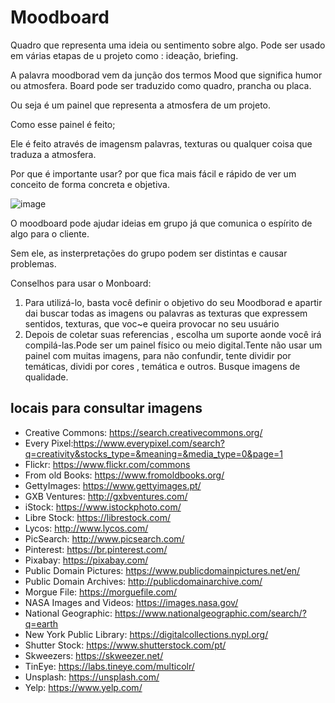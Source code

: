 # Moodboard

Quadro que representa uma ideia ou sentimento sobre algo.
Pode ser usado em várias etapas de u projeto como : ideação, briefing.

A palavra moodborad vem da junção dos termos Mood que significa humor ou atmosfera.
Board pode ser traduzido como quadro, prancha ou placa.

Ou seja é um painel que representa a atmosfera de um projeto.

Como esse painel é feito;

Ele é feito através de imagensm palavras, texturas ou qualquer coisa que traduza a atmosfera.

Por que é importante usar? por que fica mais fácil e rápido de ver um conceito de forma concreta e objetiva.

![image](https://user-images.githubusercontent.com/52088444/227028409-795d8ed4-e683-48e1-8ecf-ca7de1d47095.png)

O moodboard pode ajudar ideias em grupo já que comunica o espírito de algo para o cliente.
 
Sem ele, as insterpretações do grupo podem ser distintas e causar problemas.


 Conselhos para usar o Monboard:
 
 1. Para utilizá-lo, basta você definir o objetivo do seu Moodborad e apartir dai buscar todas as imagens ou palavras as texturas que expressem sentidos, texturas, que voc~e queira provocar no seu usuário
 2. Depois de coletar suas referencias , escolha um suporte aonde você irá compilá-las.Pode ser um painel físico ou meio digital.Tente não usar um painel com muitas imagens, para não confundir, tente dividir por temáticas, dividi por cores , temática e outros. Busque imagens de qualidade. 
 

## locais para consultar imagens

- Creative Commons: https://search.creativecommons.org/
- Every Pixel:https://www.everypixel.com/search?q=creativity&stocks_type=&meaning=&media_type=0&page=1
- Flickr: https://www.flickr.com/commons
- From old Books: https://www.fromoldbooks.org/
- GettyImages: https://www.gettyimages.pt/
- GXB Ventures: http://gxbventures.com/
- iStock: https://www.istockphoto.com/
- Libre Stock: https://librestock.com/
- Lycos: http://www.lycos.com/
- PicSearch: http://www.picsearch.com/
- Pinterest: https://br.pinterest.com/
- Pixabay: https://pixabay.com/
- Public Domain Pictures: https://www.publicdomainpictures.net/en/
- Public Domain Archives: http://publicdomainarchive.com/
- Morgue File: https://morguefile.com/
- NASA Images and Videos: https://images.nasa.gov/
- National Geographic: https://www.nationalgeographic.com/search/?q=earth
- New York Public Library: https://digitalcollections.nypl.org/
- Shutter Stock: https://www.shutterstock.com/pt/
- Skweezers: https://skweezer.net/
- TinEye: https://labs.tineye.com/multicolr/
- Unsplash: https://unsplash.com/
- Yelp: https://www.yelp.com/
